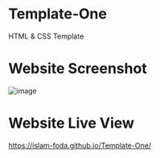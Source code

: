 # Template-One
 HTML & CSS Template
# Website Screenshot
![image](https://github.com/Islam-foda/Template-One/assets/83095505/ab6a985a-fb5f-4d08-a12d-f0a1a65a5e63)
# Website Live View
https://islam-foda.github.io/Template-One/
